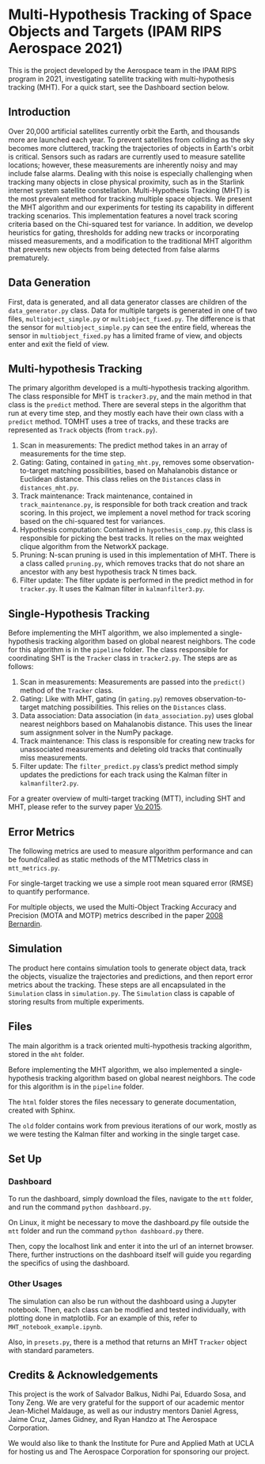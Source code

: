 # Multi-Hypothesis Tracking of Space Objects and Targets (IPAM RIPS Aerospace 2021)

This is the project developed by the Aerospace team in the IPAM RIPS program in 2021, investigating satellite tracking with multi-hypothesis tracking (MHT). For a quick start, see the Dashboard section below.

## Introduction 

Over 20,000 artificial satellites currently orbit the Earth, and thousands more are launched each year. To prevent satellites from colliding as the sky becomes more cluttered, tracking the trajectories of objects in Earth's orbit is critical. Sensors such as radars are currently used to measure satellite locations; however, these measurements are inherently noisy and may include false alarms. Dealing with this noise is especially challenging when tracking many objects in close physical proximity, such as in the Starlink internet system satellite constellation. Multi-Hypothesis Tracking (MHT) is the most prevalent method for tracking multiple space objects. We present the MHT algorithm and our experiments for testing its capability in different tracking scenarios. This implementation features a novel track scoring criteria based on the Chi-squared test for variance. In addition, we develop heuristics for gating, thresholds for adding new tracks or incorporating missed measurements, and a modification to the traditional MHT algorithm that prevents new objects from being detected from false alarms prematurely.

## Data Generation

First, data is generated, and all data generator classes are children of the `data_generator.py` class. Data for multiple targets is generated in one of two files, `multiobject_simple.py` or `multiobject_fixed.py`. The difference is that the sensor for `multiobject_simple.py` can see the entire field, whereas the sensor in `multiobject_fixed.py` has a limited frame of view, and objects enter and exit the field of view.

## Multi-hypothesis Tracking

The primary algorithm developed is a multi-hypothesis tracking algorithm. The class responsible for MHT is `tracker3.py`, and the main method in that class is the `predict` method. There are several steps in the algorithm that run at every time step, and they mostly each have their own class with a `predict` method. TOMHT uses a tree of tracks, and these tracks are represented as `Track` objects (from `track.py`).

1. Scan in measurements: The predict method takes in an array of measurements for the time step.
2. Gating: Gating, contained in `gating_mht.py`, removes some observation-to-target matching possibilities, based on Mahalanobis distance or Euclidean distance. This class relies on the `Distances` class in `distances_mht.py`.
3. Track maintenance: Track maintenance, contained in `track_maintenance.py`, is responsible for both track creation and track scoring. In this project, we implement a novel method for track scoring based on the chi-squared test for variances.
4. Hypothesis computation: Contained in `hypothesis_comp.py`, this class is responsible for picking the best tracks. It relies on the max weighted clique algorithm from the NetworkX package.
5. Pruning: N-scan pruning is used in this implementation of MHT. There is a class called `pruning.py`, which removes tracks that do not share an ancestor with any best hypothesis track N times back.
6. Filter update: The filter update is performed in the predict method in for `tracker.py`. It uses the Kalman filter in `kalmanfilter3.py`.

## Single-Hypothesis Tracking

Before implementing the MHT algorithm, we also implemented a single-hypothesis tracking algorithm based on global nearest neighbors. The code for this algorithm is in the `pipeline` folder. The class responsible for coordinating SHT is the `Tracker` class in `tracker2.py`. The steps are as follows:

1. Scan in measurements: Measurements are passed into the `predict()` method of the `Tracker` class.
2. Gating: Like with MHT, gating (in `gating.py`) removes observation-to-target matching possibilities. This relies on the `Distances` class.
3. Data association: Data association (in `data_association.py`) uses global nearest neighbors based on Mahalanobis distance. This uses the linear sum assignment solver in the NumPy package.
4. Track maintenance: This class is responsible for creating new tracks for unassociated measurements and deleting old tracks that continually miss measurements.
5. Filter update: The `filter_predict.py` class’s predict method simply updates the predictions for each track using the Kalman filter in `kalmanfilter2.py`.

For a greater overview of multi-target tracking (MTT), including SHT and MHT, please refer to the survey paper [Vo 2015](http://ba-ngu.vo-au.com/vo/VMBCOMV_MTT_WEEE15.pdf).

## Error Metrics

The following metrics are used to measure algorithm performance and can be found/called as static methods of the MTTMetrics class in `mtt_metrics.py`.

For single-target tracking we use a simple root mean squared error (RMSE) to quantify performance.

For multiple objects, we used the Multi-Object Tracking Accuracy and Precision (MOTA and MOTP) metrics described in the paper [2008 Bernardin](https://link.springer.com/content/pdf/10.1155%2F2008%2F246309.pdf).

## Simulation

The product here contains simulation tools to generate object data, track the objects, visualize the trajectories and predictions, and then report error metrics about the tracking. These steps are all encapsulated in the `Simulation` class in `simulation.py`. The `Simulation` class is capable of storing results from multiple experiments.

## Files

The main algorithm is a track oriented multi-hypothesis tracking algorithm, stored in the `mht` folder.

Before implementing the MHT algorithm, we also implemented a single-hypothesis tracking algorithm based on global nearest neighbors. The code for this algorithm is in the `pipeline` folder.

The `html` folder stores the files necessary to generate documentation, created with Sphinx.

The `old` folder contains work from previous iterations of our work, mostly as we were testing the Kalman filter and working in the single target case.

## Set Up

### Dashboard

To run the dashboard, simply download the files, navigate to the `mtt` folder, and run the command `python dashboard.py`.

On Linux, it might be necessary to move the dashboard.py file outside the `mtt` folder and run the command `python dashboard.py` there.

Then, copy the localhost link and enter it into the url of an internet browser. There, further instructions on the dashboard itself will guide you regarding the specifics of using the dashboard.

### Other Usages

The simulation can also be run without the dashboard using a Jupyter notebook. Then, each class can be modified and tested individually, with plotting done in matplotlib. For an example of this, refer to `MHT_notebook_example.ipynb`.

Also, in `presets.py`, there is a method that returns an MHT `Tracker` object with standard parameters.

## Credits & Acknowledgements

This project is the work of Salvador Balkus, Nidhi Pai, Eduardo Sosa, and Tony Zeng. We are very grateful for the support of our academic mentor Jean-Michel Maldauge, as well as our industry mentors Daniel Agress, Jaime Cruz, James Gidney, and Ryan Handzo at The Aerospace Corporation.

We would also like to thank the Institute for Pure and Applied Math at UCLA for hosting us and The Aerospace Corporation for sponsoring our project.

